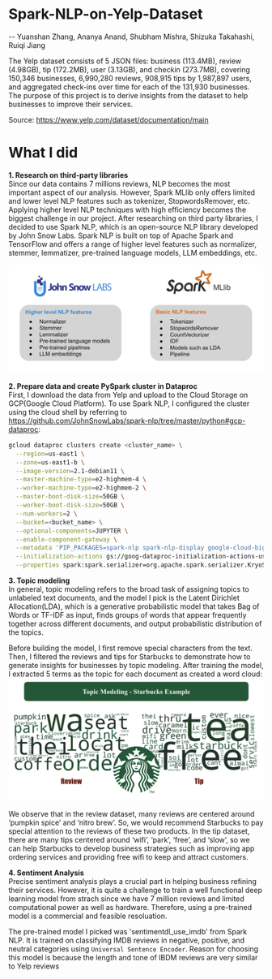# Spark-NLP-on-Yelp-Dataset
-- Yuanshan Zhang, Ananya Anand, Shubham Mishra, Shizuka Takahashi, Ruiqi Jiang

The Yelp dataset consists of 5 JSON files: business (113.4MB), review (4.98GB), tip (172.2MB), user (3.13GB), and checkin (273.7MB), covering 150,346 businesses, 6,990,280 reviews, 908,915 tips by 1,987,897 users, and aggregated check-ins over time for each of the 131,930 businesses. The purpose of this project is to derive insights from the dataset to help businesses to improve their services.

Source: https://www.yelp.com/dataset/documentation/main

# What I did
**1. Research on third-party libraries**\
Since our data contains 7 millions reviews, NLP becomes the most important aspect of our analysis. However, Spark MLlib only offers limited and lower level NLP features such as tokenizer, StopwordsRemover, etc. Applying higher level NLP techniques with high efficiency becomes the biggest challenge in our project. After researching on third party libraries, I decided to use Spark NLP, which is an open-source NLP library developed by John Snow Labs. Spark NLP is built on top of Apache Spark and TensorFlow and offers a range of higher level features such as normalizer, stemmer, lemmatizer, pre-trained language models, LLM embeddings, etc.

![示例图片](images/Spark_NLP_vs_Spark_MLlib.png)

**2. Prepare data and create PySpark cluster in Dataproc**\
First, I download the data from Yelp and upload to the Cloud Storage on GCP(Google Cloud Platform). To use Spark NLP, I configured the cluster using the cloud shell by referring to https://github.com/JohnSnowLabs/spark-nlp/tree/master/python#gcp-dataproc:
```bash
gcloud dataproc clusters create <cluster_name> \
  --region=us-east1 \
  --zone=us-east1-b \
  --image-version=2.1-debian11 \
  --master-machine-type=e2-highmem-4 \
  --worker-machine-type=e2-highmem-2 \
  --master-boot-disk-size=50GB \
  --worker-boot-disk-size=50GB \
  --num-workers=2 \
  --bucket=<bucket_name> \
  --optional-components=JUPYTER \
  --enable-component-gateway \
  --metadata 'PIP_PACKAGES=spark-nlp spark-nlp-display google-cloud-bigquery google-cloud-storage' \
  --initialization-actions gs://goog-dataproc-initialization-actions-us-east1/python/pip-install.sh \
  --properties spark:spark.serializer=org.apache.spark.serializer.KryoSerializer,spark:spark.driver.maxResultSize=0,spark:spark.kryoserializer.buffer.max=2000M,spark:spark.jars.packages=com.johnsnowlabs.nlp:spark-nlp_2.12:5.3.3
```

**3. Topic modeling**\
In general, topic modeling refers to the broad task of assigning topics to unlabeled text documents, and the model I pick is the Latent Dirichlet Allocation(LDA), which is a generative probabilistic model that takes Bag of Words or TF-IDF as input, finds groups of words that appear frequently together across different documents, and output probabilistic distribution of the topics.

Before building the model, I first remove special characters from the text. Then, I filtered the reviews and tips for Starbucks to demonstrate how to generate insights for businesses by topic modeling. After training the model, I extracted 5 terms as the topic for each document as created a word cloud: 
![示例图片](images/topic_modeling.png)

We observe that in the review dataset, many reviews are centered around ‘pumpkin spice’ and ‘nitro brew’. So, we would recommend Starbucks to pay special attention to the reviews of these two products. In the tip dataset, there are many tips centered around ‘wifi’, ‘park’, ‘free’, and ‘slow’, so we can help Starbucks to develop business strategies such as improving app ordering services and providing free wifi to keep and attract customers.

**4. Sentiment Analysis**\
Precise sentiment analysis plays a crucial part in helping business refining their services. However, it is quite a challenge to train a well functional deep learning model from strach since we have 7 million reviews and limited computational power as well as hardware. Therefore, using a pre-trained model is a commercial and feasible resoluation.

The pre-trained model I picked was 'sentimentdl_use_imdb' from Spark NLP. It is trained on classifying IMDB reviews in negative, positive, and neutral categories using `Universal Sentence Encoder`. Reason for choosing this model is because the length and tone of IBDM reviews are very similar to Yelp reviews
